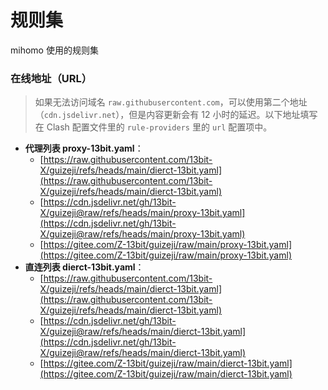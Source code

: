 # 规则集
mihomo 使用的规则集

### 在线地址（URL）

> 如果无法访问域名 `raw.githubusercontent.com`，可以使用第二个地址（`cdn.jsdelivr.net`），但是内容更新会有 12 小时的延迟。以下地址填写在 Clash 配置文件里的 `rule-providers` 里的 `url` 配置项中。

- **代理列表 proxy-13bit.yaml**：
  - [https://raw.githubusercontent.com/13bit-X/guizeji/refs/heads/main/dierct-13bit.yaml](https://raw.githubusercontent.com/13bit-X/guizeji/refs/heads/main/dierct-13bit.yaml)
  - [https://cdn.jsdelivr.net/gh/13bit-X/guizeji@raw/refs/heads/main/proxy-13bit.yaml](https://cdn.jsdelivr.net/gh/13bit-X/guizeji@raw/refs/heads/main/proxy-13bit.yaml)
  - [https://gitee.com/Z-13bit/guizeji/raw/main/proxy-13bit.yaml](https://gitee.com/Z-13bit/guizeji/raw/main/proxy-13bit.yaml)
- **直连列表 dierct-13bit.yaml**：
  - [https://raw.githubusercontent.com/13bit-X/guizeji/refs/heads/main/dierct-13bit.yaml](https://raw.githubusercontent.com/13bit-X/guizeji/refs/heads/main/dierct-13bit.yaml)
  - [https://cdn.jsdelivr.net/gh/13bit-X/guizeji@raw/refs/heads/main/dierct-13bit.yaml](https://cdn.jsdelivr.net/gh/13bit-X/guizeji@raw/refs/heads/main/dierct-13bit.yaml)
  - [https://gitee.com/Z-13bit/guizeji/raw/main/dierct-13bit.yaml](https://gitee.com/Z-13bit/guizeji/raw/main/dierct-13bit.yaml)
